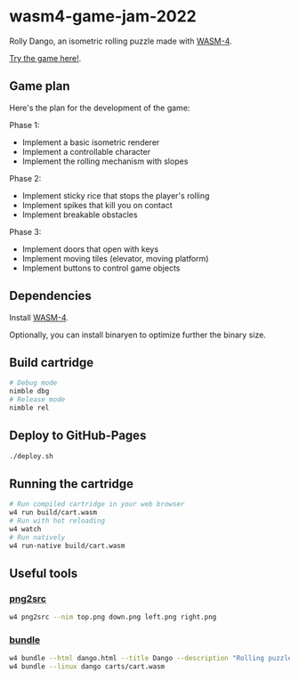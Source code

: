 # wasm4-game-jam-2022

Rolly Dango, an isometric rolling puzzle made with [WASM-4](https://wasm4.org/).

[Try the game here!](https://willguimont.github.io/wasm4-game-jam-2022/).

## Game plan

Here's the plan for the development of the game:

Phase 1:
- Implement a basic isometric renderer
- Implement a controllable character
- Implement the rolling mechanism with slopes

Phase 2:
- Implement sticky rice that stops the player's rolling
- Implement spikes that kill you on contact
- Implement breakable obstacles

Phase 3:
- Implement doors that open with keys
- Implement moving tiles (elevator, moving platform)
- Implement buttons to control game objects

## Dependencies

Install [WASM-4](https://wasm4.org/docs/getting-started/setup).

Optionally, you can install binaryen to optimize further the binary size.

## Build cartridge

```bash
# Debug mode
nimble dbg
# Release mode
nimble rel
```

## Deploy to GitHub-Pages

```bash
./deploy.sh
```

## Running the cartridge

```bash
# Run compiled cartridge in your web browser
w4 run build/cart.wasm
# Run with hot reloading
w4 watch
# Run natively
w4 run-native build/cart.wasm
```

## Useful tools

### [png2src](https://wasm4.org/docs/reference/cli#png2src)

```bash
w4 png2src --nim top.png down.png left.png right.png
```

### [bundle](https://wasm4.org/docs/reference/cli#bundle)
```bash
w4 bundle --html dango.html --title Dango --description "Rolling puzzle game" --icon-file "dango.png" build/cart.wasm
w4 bundle --linux dango carts/cart.wasm
```

